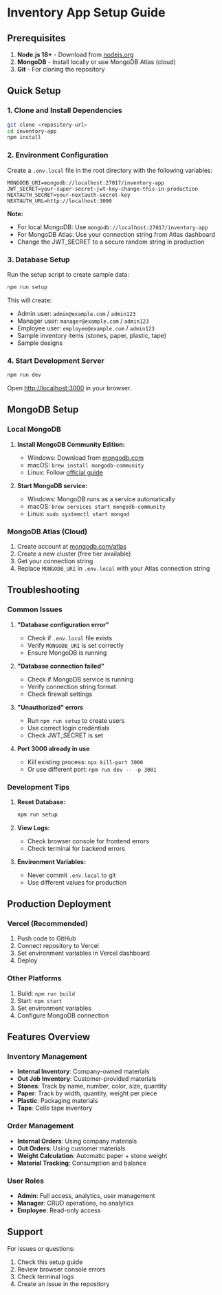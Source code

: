 # Inventory App Setup Guide

## Prerequisites

1. **Node.js 18+** - Download from [nodejs.org](https://nodejs.org/)
2. **MongoDB** - Install locally or use MongoDB Atlas (cloud)
3. **Git** - For cloning the repository

## Quick Setup

### 1. Clone and Install Dependencies

```bash
git clone <repository-url>
cd inventory-app
npm install
```

### 2. Environment Configuration

Create a `.env.local` file in the root directory with the following variables:

```env
MONGODB_URI=mongodb://localhost:27017/inventory-app
JWT_SECRET=your-super-secret-jwt-key-change-this-in-production
NEXTAUTH_SECRET=your-nextauth-secret-key
NEXTAUTH_URL=http://localhost:3000
```

**Note:** 
- For local MongoDB: Use `mongodb://localhost:27017/inventory-app`
- For MongoDB Atlas: Use your connection string from Atlas dashboard
- Change the JWT_SECRET to a secure random string in production

### 3. Database Setup

Run the setup script to create sample data:

```bash
npm run setup
```

This will create:
- Admin user: `admin@example.com` / `admin123`
- Manager user: `manager@example.com` / `admin123`
- Employee user: `employee@example.com` / `admin123`
- Sample inventory items (stones, paper, plastic, tape)
- Sample designs

### 4. Start Development Server

```bash
npm run dev
```

Open [http://localhost:3000](http://localhost:3000) in your browser.

## MongoDB Setup

### Local MongoDB

1. **Install MongoDB Community Edition:**
   - Windows: Download from [mongodb.com](https://www.mongodb.com/try/download/community)
   - macOS: `brew install mongodb-community`
   - Linux: Follow [official guide](https://docs.mongodb.com/manual/installation/)

2. **Start MongoDB service:**
   - Windows: MongoDB runs as a service automatically
   - macOS: `brew services start mongodb-community`
   - Linux: `sudo systemctl start mongod`

### MongoDB Atlas (Cloud)

1. Create account at [mongodb.com/atlas](https://www.mongodb.com/atlas)
2. Create a new cluster (free tier available)
3. Get your connection string
4. Replace `MONGODB_URI` in `.env.local` with your Atlas connection string

## Troubleshooting

### Common Issues

1. **"Database configuration error"**
   - Check if `.env.local` file exists
   - Verify `MONGODB_URI` is set correctly
   - Ensure MongoDB is running

2. **"Database connection failed"**
   - Check if MongoDB service is running
   - Verify connection string format
   - Check firewall settings

3. **"Unauthorized" errors**
   - Run `npm run setup` to create users
   - Use correct login credentials
   - Check JWT_SECRET is set

4. **Port 3000 already in use**
   - Kill existing process: `npx kill-port 3000`
   - Or use different port: `npm run dev -- -p 3001`

### Development Tips

1. **Reset Database:**
   ```bash
   npm run setup
   ```

2. **View Logs:**
   - Check browser console for frontend errors
   - Check terminal for backend errors

3. **Environment Variables:**
   - Never commit `.env.local` to git
   - Use different values for production

## Production Deployment

### Vercel (Recommended)

1. Push code to GitHub
2. Connect repository to Vercel
3. Set environment variables in Vercel dashboard
4. Deploy

### Other Platforms

1. Build: `npm run build`
2. Start: `npm start`
3. Set environment variables
4. Configure MongoDB connection

## Features Overview

### Inventory Management
- **Internal Inventory**: Company-owned materials
- **Out Job Inventory**: Customer-provided materials
- **Stones**: Track by name, number, color, size, quantity
- **Paper**: Track by width, quantity, weight per piece
- **Plastic**: Packaging materials
- **Tape**: Cello tape inventory

### Order Management
- **Internal Orders**: Using company materials
- **Out Orders**: Using customer materials
- **Weight Calculation**: Automatic paper + stone weight
- **Material Tracking**: Consumption and balance

### User Roles
- **Admin**: Full access, analytics, user management
- **Manager**: CRUD operations, no analytics
- **Employee**: Read-only access

## Support

For issues or questions:
1. Check this setup guide
2. Review browser console errors
3. Check terminal logs
4. Create an issue in the repository
